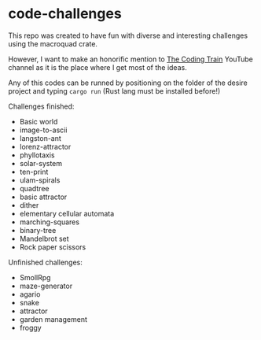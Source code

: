 # code-challenges

This repo was created to have fun with diverse and interesting challenges using
the macroquad crate.

However, I want to make an honorific mention to
[The Coding Train](https://www.youtube.com/@TheCodingTrain) YouTube channel as
it is the place where I get most of the ideas.

Any of this codes can be runned by positioning on the folder of the desire project
and typing `cargo run` (Rust lang must be installed before!)

Challenges finished:

- Basic world
- image-to-ascii
- langston-ant
- lorenz-attractor
- phyllotaxis
- solar-system
- ten-print
- ulam-spirals
- quadtree
- basic attractor
- dither
- elementary cellular automata
- marching-squares
- binary-tree
- Mandelbrot set
- Rock paper scissors

Unfinished challenges:

- SmollRpg
- maze-generator
- agario
- snake
- attractor
- garden management
- froggy
